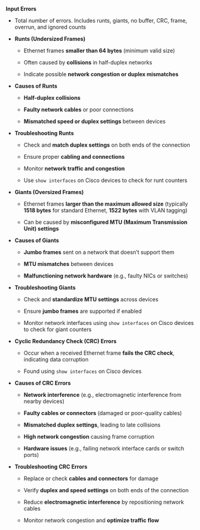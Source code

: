 **Input Errors**
- Total number of errors. Includes runts, giants, no buffer, CRC, frame, overrun, and ignored counts
- **Runts (Undersized Frames)**
    
    - Ethernet frames **smaller than 64 bytes** (minimum valid size)
        
    - Often caused by **collisions** in half-duplex networks
        
    - Indicate possible **network congestion or duplex mismatches**
        
- **Causes of Runts**
    
    - **Half-duplex collisions**
        
    - **Faulty network cables** or poor connections
        
    - **Mismatched speed or duplex settings** between devices
        
- **Troubleshooting Runts**
    
    - Check and **match duplex settings** on both ends of the connection
        
    - Ensure proper **cabling and connections**
        
    - Monitor **network traffic and congestion**
        
    - Use `show interfaces` on Cisco devices to check for runt counters


- **Giants (Oversized Frames)**
    
    - Ethernet frames **larger than the maximum allowed size** (typically **1518 bytes** for standard Ethernet, **1522 bytes** with VLAN tagging)
        
    - Can be caused by **misconfigured MTU (Maximum Transmission Unit) settings**
        
- **Causes of Giants**
    
    - **Jumbo frames** sent on a network that doesn’t support them
        
    - **MTU mismatches** between devices
        
    - **Malfunctioning network hardware** (e.g., faulty NICs or switches)
        
- **Troubleshooting Giants**
    
    - Check and **standardize MTU settings** across devices
        
    - Ensure **jumbo frames** are supported if enabled
        
    - Monitor network interfaces using `show interfaces` on Cisco devices to check for giant counters

- **Cyclic Redundancy Check (CRC) Errors**
    
    - Occur when a received Ethernet frame **fails the CRC check**, indicating data corruption
        
    - Found using `show interfaces` on Cisco devices
        
- **Causes of CRC Errors**
    
    - **Network interference** (e.g., electromagnetic interference from nearby devices)
        
    - **Faulty cables or connectors** (damaged or poor-quality cables)
        
    - **Mismatched duplex settings**, leading to late collisions
        
    - **High network congestion** causing frame corruption
        
    - **Hardware issues** (e.g., failing network interface cards or switch ports)
        
- **Troubleshooting CRC Errors**
    
    - Replace or check **cables and connectors** for damage
        
    - Verify **duplex and speed settings** on both ends of the connection
        
    - Reduce **electromagnetic interference** by repositioning network cables
        
    - Monitor network congestion and **optimize traffic flow**